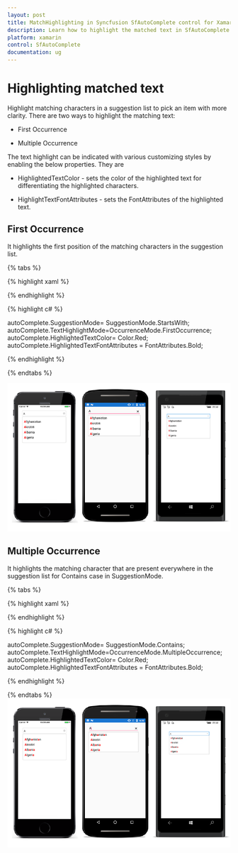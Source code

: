 ```yaml
---
layout: post
title: MatchHighlighting in Syncfusion SfAutoComplete control for Xamarin.Forms
description: Learn how to highlight the matched text in SfAutoComplete
platform: xamarin
control: SfAutoComplete
documentation: ug
---
```

# Highlighting matched text

Highlight matching characters in a suggestion list to pick an item with more clarity. There are two ways to highlight the matching text:


* First Occurrence

* Multiple Occurrence

The text highlight can be indicated with various customizing styles by enabling the below properties. They are

* HighlightedTextColor -  sets the color of the highlighted text for differentiating the highlighted characters.

* HighlightTextFontAttributes - sets the FontAttributes of the highlighted text.

## First Occurrence

It highlights the first position of the matching characters in the suggestion list.

{% tabs %}

{% highlight xaml %}

<StackLayout VerticalOptions="Start" HorizontalOptions="Start" Padding="30">
<autocomplete:SfAutoComplete HeightRequest="40" x:Name="autoComplete" TextHighlightMode="FirstOccurrence" HighlightedTextColor="Red" HighlightTextFontAttributes="Bold" SuggestionMode="StartsWith"/>                    
</StackLayout> 

{% endhighlight %}

{% highlight c# %}

autoComplete.SuggestionMode= SuggestionMode.StartsWith;
autoComplete.TextHighlightMode=OccurrenceMode.FirstOccurrence;
autoComplete.HighlightedTextColor= Color.Red;
autoComplete.HighlightedTextFontAttributes = FontAttributes.Bold;

{% endhighlight %}

{% endtabs %}

![](images/Highlighting-matched-text/FirstOccurrance.png)

## Multiple Occurrence

It highlights the matching character that are present everywhere in the suggestion list for Contains case in SuggestionMode.

{% tabs %}

{% highlight xaml %}

<StackLayout VerticalOptions="Start" HorizontalOptions="Start" Padding="30">
<autocomplete:SfAutoComplete HeightRequest="40" x:Name="autoComplete" TextHighlightMode="MultipleOccurrence" HighlightedTextColor="Red" HighlightTextFontAttributes="Bold" SuggestionMode="Contains"/>                    
</StackLayout> 

{% endhighlight %}

{% highlight c# %}

autoComplete.SuggestionMode= SuggestionMode.Contains;
autoComplete.TextHighlightMode=OccurrenceMode.MultipleOccurrence;
autoComplete.HighlightedTextColor= Color.Red;
autoComplete.HighlightedTextFontAttributes = FontAttributes.Bold;

{% endhighlight %}

{% endtabs %}
![](images/Highlighting-matched-text/MultipleOccurrance.png)